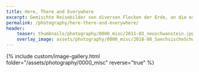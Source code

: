 ```yaml
---
title: Here, There and Everywhere
excerpt: Gemischte Reisebilder von diversen Flecken der Erde, an die es mich meistens für einen Kurztrip gezogen hat. 
permalink: /photography/here-there-and-everywhere/
header:
    teaser: thumbnails/photography/0000_misc/2011-03_neuschwanstein.jpg
    overlay_image: assets/photography/0000_misc/2018-08_SaechsischeSchweiz_069.jpg
---
```


{% include custom/image-gallery.html folder="/assets/photography/0000_misc" reverse="true" %}